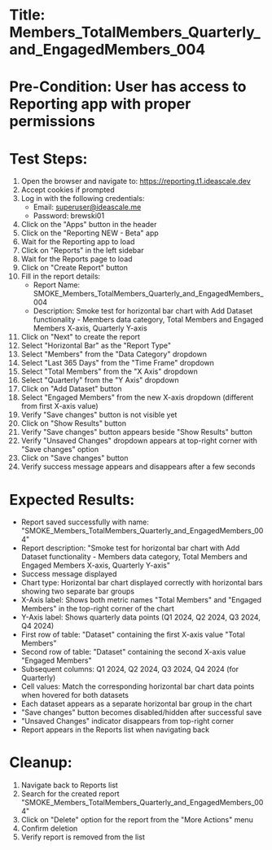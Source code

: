 # Title: Members_TotalMembers_Quarterly_and_EngagedMembers_004

# Pre-Condition: User has access to Reporting app with proper permissions

# Test Steps:
1. Open the browser and navigate to: https://reporting.t1.ideascale.dev
2. Accept cookies if prompted
3. Log in with the following credentials:
   - Email: superuser@ideascale.me
   - Password: brewski01
4. Click on the "Apps" button in the header
5. Click on the "Reporting NEW - Beta" app
6. Wait for the Reporting app to load
7. Click on "Reports" in the left sidebar
8. Wait for the Reports page to load
9. Click on "Create Report" button
10. Fill in the report details:
    - Report Name: SMOKE_Members_TotalMembers_Quarterly_and_EngagedMembers_004
    - Description: Smoke test for horizontal bar chart with Add Dataset functionality - Members data category, Total Members and Engaged Members X-axis, Quarterly Y-axis
11. Click on "Next" to create the report
12. Select "Horizontal Bar" as the "Report Type"
13. Select "Members" from the "Data Category" dropdown
14. Select "Last 365 Days" from the "Time Frame" dropdown
15. Select "Total Members" from the "X Axis" dropdown
16. Select "Quarterly" from the "Y Axis" dropdown
17. Click on "Add Dataset" button
18. Select "Engaged Members" from the new X-axis dropdown (different from first X-axis value)
19. Verify "Save changes" button is not visible yet
20. Click on "Show Results" button
21. Verify "Save changes" button appears beside "Show Results" button
22. Verify "Unsaved Changes" dropdown appears at top-right corner with "Save changes" option
23. Click on "Save changes" button
24. Verify success message appears and disappears after a few seconds

# Expected Results:
- Report saved successfully with name: "SMOKE_Members_TotalMembers_Quarterly_and_EngagedMembers_004"
- Report description: "Smoke test for horizontal bar chart with Add Dataset functionality - Members data category, Total Members and Engaged Members X-axis, Quarterly Y-axis"
- Success message displayed
- Chart type: Horizontal bar chart displayed correctly with horizontal bars showing two separate bar groups
- X-Axis label: Shows both metric names "Total Members" and "Engaged Members" in the top-right corner of the chart
- Y-Axis label: Shows quarterly data points (Q1 2024, Q2 2024, Q3 2024, Q4 2024)
- First row of table: "Dataset" containing the first X-axis value "Total Members"
- Second row of table: "Dataset" containing the second X-axis value "Engaged Members"
- Subsequent columns: Q1 2024, Q2 2024, Q3 2024, Q4 2024 (for Quarterly)
- Cell values: Match the corresponding horizontal bar chart data points when hovered for both datasets
- Each dataset appears as a separate horizontal bar group in the chart
- "Save changes" button becomes disabled/hidden after successful save
- "Unsaved Changes" indicator disappears from top-right corner
- Report appears in the Reports list when navigating back

# Cleanup:
1. Navigate back to Reports list
2. Search for the created report "SMOKE_Members_TotalMembers_Quarterly_and_EngagedMembers_004"
3. Click on "Delete" option for the report from the "More Actions" menu
4. Confirm deletion
5. Verify report is removed from the list